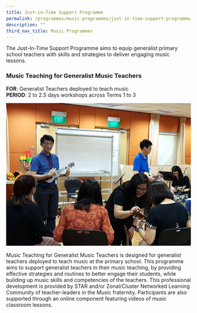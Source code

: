 ```yaml
---
title: Just–in–Time Support Programme
permalink: /programmes/music-programmes/just-in-time-support-programme/
description: ""
third_nav_title: Music Programmes
---
```


The Just-In-Time Support Programme aims to equip generalist primary school teachers with skills and strategies to deliver engaging music lessons.

### Music Teaching for Generalist Music Teachers

**FOR**: Generalist Teachers deployed to teach music  
**PERIOD**: 2 to 2.5 days workshops across Terms 1 to 3

![2.4.3 Ukelele](/images/243ukelele.jpg)

Music Teaching for Generalist Music Teachers is designed for generalist teachers deployed to teach music at the primary school. This programme aims to support generalist teachers in their music teaching, by providing effective strategies and routines to better engage their students, while building up music skills and competencies of the teachers. This professional development is provided by STAR and/or Zonal/Cluster Networked Learning Community of teacher-leaders in the Music fraternity. Participants are also supported through an online component featuring videos of music classroom lessons.